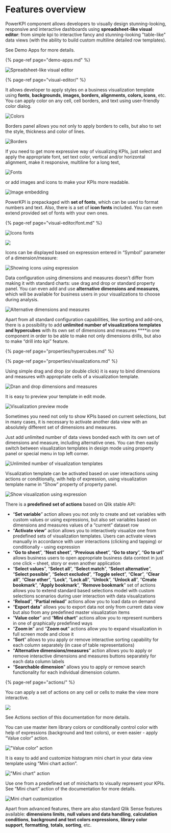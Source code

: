 # Features overview

PowerKPI component allows developers to visually design stunning-looking, responsive and interactive dashboards using **spreadsheet-like visual editor**: from simple kpi to interactive fancy and stunning-looking "table-like" data views \(with the ability to build custom multiline detailed row templates\).

See Demo Apps for more details.

{% page-ref page="demo-apps.md" %}

![Spreadsheet-like visual editor](.gitbook/assets/features1.png)

{% page-ref page="visual-editor/" %}

It allows developer to apply styles on a business visualization template using **fonts**, **backgrounds**, **images, borders, alignments, colors, icons**, etc. You can apply color on any cell, cell borders, and text using user-friendly color dialog.

![Colors](.gitbook/assets/features2.png)

Borders panel allows you not only to apply borders to cells, but also to set the style, thickness and color of lines.

![Borders](.gitbook/assets/features3.png)

If you need to get more expressive way of visualizing KPIs, just select and apply the appropriate font, set text color, vertical and/or horizontal alignment, make it responsive, multiline for a long text,

![Fonts](.gitbook/assets/features4.png)

or add images and icons to make your KPIs more readable.

![Image embedding](.gitbook/assets/features5.png)

PowerKPI is prepackaged with **set of fonts**, which can be used to format numbers and text. Also, there is a set of **icon fonts** included. You can even extend provided set of fonts with your own ones.

{% page-ref page="visual-editor/font.md" %}

![Icons fonts](.gitbook/assets/features7.png)

![](.gitbook/assets/features6.png)

Icons can be displayed based on expression entered in “Symbol” parameter of a dimension/measure:

![Showing icons using expression](.gitbook/assets/features8.png)

Data configuration using dimensions and measures doesn’t differ from making it with standard charts: use drag and drop or standard property panel. You can even add and use **alternative dimensions and measures**, which will be available for business users in your visualizations to choose during analysis.

![Alternative dimensions and measures](.gitbook/assets/features9.png)

Apart from all standard configuration capabilities, like sorting and add-ons, there is a possibility to add **unlimited number of visualizations templates and hypercubes** with its own set of dimensions and measures ****in one component in order to be able to make not only dimensions drills, but also to make “drill into kpi” feature.

{% page-ref page="properties/hypercubes.md" %}

{% page-ref page="properties/visualizations.md" %}

Using simple drag and drop \(or double click\) it is easy to bind dimensions and measures with appropriate cells of a visualization template.

![Dran and drop dimensions and measures](.gitbook/assets/features10.png)

It is easy to preview your template in edit mode.

![Visualization preview mode](.gitbook/assets/features11.png)

  
Sometimes you need not only to show KPIs based on current selections, but in many cases, it is necessary to activate another data view with an absolutely different set of dimensions and measures.

Just add unlimited number of data views bonded each with its own set of dimensions and measure, including alternative ones. You can then easily switch between visualization templates in design mode using property panel or special menu in top left corner.

![Unlimited number of visualization templates](.gitbook/assets/features12.png)

Visualization template can be activated based on user interactions using actions or conditionally, with help of expression, using visualization template name in “Show” property of property panel.

![Show visualization using expression](.gitbook/assets/features13.png)

 There is a **predefined set of actions** based on Qlik stable API:

*  “**Set variable**” action allows you not only to create and set variables with custom values or using expressions, but also set variables based on dimensions and measures values of a “current” dataset row
* “**Activate view**” action allows you to interactively visualize one from predefined sets of visualization templates. Users can activate views manually in accordance with user interactions \(clicking and tapping\) or conditionally - using expression
* “**Go to sheet**”, “**Next sheet**”, “**Previous sheet**”, “**Go to story**”, “**Go to url**” allows business users to open appropriate business data context in just one click – sheet, story or even another application
* “**Select values**”, “**Select all**”, “**Select match**”, “**Select alternative**”, “**Select possible**”, “**Select excluded**”,  “**Toggle select**”, “**Clear**”, “**Clear all**”, “**Clear other**”, “**Lock**”, “**Lock all**”, “**Unlock**”, “**Unlock all**”, “**Create bookmark**”, “**Apply bookmark**”, “**Remove bookmark**” set of actions allows you to extend standard based selections model with custom selections scenarios during user interaction with  data visualizations
* “**Reload**”, “**Partial reload**” actions allow you to load data on demand
* “**Export data**” allows you to export data not only from current data view but also from any predefined master visualization items
* “**Value color**” and “**Mini chart**” actions allow you to represent numbers in one of graphically predefined ways
* “**Zoom in**” and “**Zoom out**” actions allow you to expand visualization in full screen mode and close it
* “**Sort**” allows to you apply or remove interactive sorting capability for each column separately \(in case of table representations\)
* “**Alternative dimensions/measures**” action allows you to apply or remove interactive dimensions and measures buttons separately for each data column labels
* “**Searchable dimension**” allows you to apply or remove search functionality for each individual dimension column.

{% page-ref page="actions/" %}

You can apply a set of actions on any cell or cells to make the view more interactive. 

![](.gitbook/assets/features14.png)

See Actions section of this documentation for more details.

You can use master item library colors or conditionally control color with help of expressions \(background and text colors\), or even easier - apply “Value color” action.

![&quot;Value color&quot; action](.gitbook/assets/features15.png)



It is easy to add and customize histogram mini chart in your data view template using “Mini chart action”.

![&quot;Mini chart&quot; action](.gitbook/assets/features16.png)

Use one from a predefined set of minicharts to visually represent your KPIs. See “Mini chart” action of the documentation for more details.

![Mini chart customization](.gitbook/assets/features17.png)

Apart from advanced features, there are also standard Qlik Sense features available: **dimensions limits**, **null values and data handling**, **calculation conditions**, **background and text colors expressions**, **library color support**, **formatting**, **totals**, **sorting**, etc.

